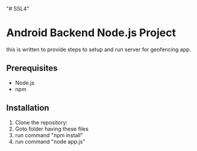 "# SSL4" 
# Android Backend Node.js Project
this is written to provide steps to setup and run server for geofencing app.
## Prerequisites
* Node.js
* npm
## Installation
1. Clone the repository:
2. Goto folder having these files
3. run command "npm install"
4. run command "node app.js"

